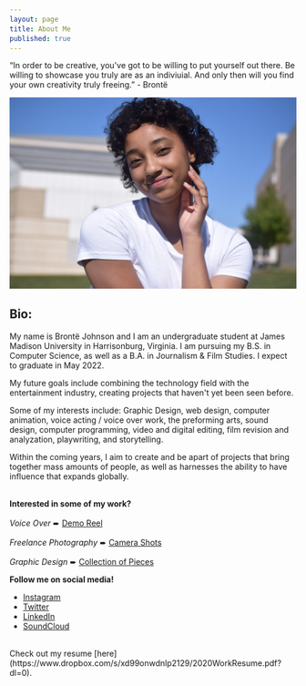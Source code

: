 ```yaml
---
layout: page
title: About Me
published: true
---
```

<head> 

</head>

<p class="message">
  “In order to be creative, you've got to be willing to put yourself out there. Be willing to showcase you truly are as an indiviuial. And only then will you find your own creativity truly freeing.” - Brontë
 </p>

<img src="/AboutMe.jpg" alt="An image of the website author." />

## Bio: 

My name is Brontë Johnson and I am an undergraduate student at James Madison University in Harrisonburg, Virginia. I am pursuing my B.S. in Computer Science, as well as a B.A. in Journalism & Film Studies. I expect to graduate in May 2022.

My future goals include combining the technology field with the entertainment industry, creating projects that haven't yet been seen before. 

Some of my interests include: Graphic Design, web design, computer animation, voice acting / voice over work, the preforming arts, sound design, computer programming, video and digital editing, film revision and analyzation, playwriting, and storytelling.

Within the coming years, I aim to create and be apart of projects that bring together mass amounts of people, as well as harnesses the ability to have influence that expands globally.
<br>
<br>

**Interested in some of my work?**
<br>
<br>
_Voice Over_  ➨ [Demo Reel](https://www.dropbox.com/sh/maqd7btk9lfqwok/AADCiWLxVVFNZkeR3z8yupjLa?dl=0)
<br>
<br>
_Freelance Photography_ ➨ [Camera Shots](https://www.dropbox.com/sh/maqd7btk9lfqwok/AADCiWLxVVFNZkeR3z8yupjLa?dl=0)
<br>
<br>
_Graphic Design_ ➨ [Collection of Pieces](https://www.dropbox.com/sh/maqd7btk9lfqwok/AADCiWLxVVFNZkeR3z8yupjLa?dl=0)
<br>

**Follow me on social media!**
* [Instagram](https://www.instagram.com/brontejohnson/)
* [Twitter](https://twitter.com/brontejohnson1) 
* [LinkedIn](https://www.linkedin.com/in/brontejohnson)
* [SoundCloud](https://soundcloud.com/brontej)
<br>
Check out my resume [here](https://www.dropbox.com/s/xd99onwdnlp2129/2020WorkResume.pdf?dl=0).
